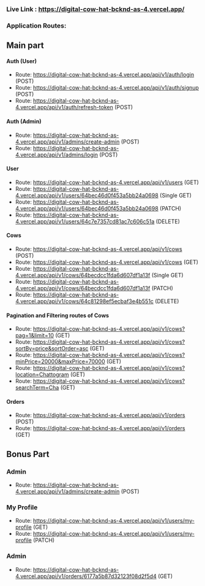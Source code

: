 ### Live Link : https://digital-cow-hat-bcknd-as-4.vercel.app/

### Application Routes:

## Main part

#### Auth (User)
- Route: https://digital-cow-hat-bcknd-as-4.vercel.app/api/v1/auth/login (POST)
- Route: https://digital-cow-hat-bcknd-as-4.vercel.app/api/v1/auth/signup (POST)
- Route: https://digital-cow-hat-bcknd-as-4.vercel.app/api/v1/auth/refresh-token (POST)

#### Auth (Admin)
- Route: https://digital-cow-hat-bcknd-as-4.vercel.app/api/v1/admins/create-admin (POST)
- Route: https://digital-cow-hat-bcknd-as-4.vercel.app/api/v1/admins/login (POST)


#### User
- Route: https://digital-cow-hat-bcknd-as-4.vercel.app/api/v1/users (GET)
- Route: https://digital-cow-hat-bcknd-as-4.vercel.app/api/v1/users/64bec46d0f453a5bb24a0698 (Single GET)
- Route: https://digital-cow-hat-bcknd-as-4.vercel.app/api/v1/users/64bec46d0f453a5bb24a0698 (PATCH)
- Route: https://digital-cow-hat-bcknd-as-4.vercel.app/api/v1/users/64c7e7357cd81ac7c606c51a (DELETE)


#### Cows
- Route: https://digital-cow-hat-bcknd-as-4.vercel.app/api/v1/cows (POST)
- Route: https://digital-cow-hat-bcknd-as-4.vercel.app/api/v1/cows (GET)
- Route: https://digital-cow-hat-bcknd-as-4.vercel.app/api/v1/cows/64becdcc1fda6d607df1a13f (Single GET)
- Route: https://digital-cow-hat-bcknd-as-4.vercel.app/api/v1/cows/64becdcc1fda6d607df1a13f (PATCH)
- Route: https://digital-cow-hat-bcknd-as-4.vercel.app/api/v1/cows/64c81298ef5ecbaf3e4b551c (DELETE) 


#### Pagination and Filtering routes of Cows
- Route: https://digital-cow-hat-bcknd-as-4.vercel.app/api/v1/cows?pag=1&limit=10 (GET)
- Route: https://digital-cow-hat-bcknd-as-4.vercel.app/api/v1/cows?sortBy=price&sortOrder=asc (GET)
- Route: https://digital-cow-hat-bcknd-as-4.vercel.app/api/v1/cows?minPrice=20000&maxPrice=70000 (GET)
- Route: https://digital-cow-hat-bcknd-as-4.vercel.app/api/v1/cows?location=Chattogram (GET)
- Route: https://digital-cow-hat-bcknd-as-4.vercel.app/api/v1/cows?searchTerm=Cha (GET)
 
#### Orders
- Route: https://digital-cow-hat-bcknd-as-4.vercel.app/api/v1/orders (POST)
- Route: https://digital-cow-hat-bcknd-as-4.vercel.app/api/v1/orders (GET)


## Bonus Part

### Admin
- Route: https://digital-cow-hat-bcknd-as-4.vercel.app/api/v1/admins/create-admin (POST)

### My Profile
- Route: https://digital-cow-hat-bcknd-as-4.vercel.app/api/v1/users/my-profile (GET)
- Route: https://digital-cow-hat-bcknd-as-4.vercel.app/api/v1/users/my-profile (PATCH)

### Admin
- Route: https://digital-cow-hat-bcknd-as-4.vercel.app/api/v1/orders/6177a5b87d32123f08d2f5d4 (GET)